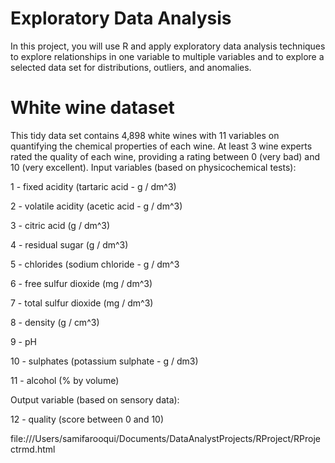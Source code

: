 # Exploratory Data Analysis
In this project, you will use R and apply exploratory data analysis techniques to explore relationships in one variable to multiple variables and to explore a selected data set for distributions, outliers, and anomalies.
# White wine dataset
This tidy data set contains 4,898 white wines with 11 variables on quantifying the chemical properties of each wine. At least 3 wine experts rated the quality of each wine, providing a rating between 0 (very bad) and 10 (very excellent).
Input variables (based on physicochemical tests):

   1 - fixed acidity (tartaric acid - g / dm^3)
   
   2 - volatile acidity (acetic acid - g / dm^3)
   
   3 - citric acid (g / dm^3)
   
   4 - residual sugar (g / dm^3)
   
   5 - chlorides (sodium chloride - g / dm^3
   
   6 - free sulfur dioxide (mg / dm^3)
   
   7 - total sulfur dioxide (mg / dm^3)
   
   8 - density (g / cm^3)
   
   9 - pH
   
   10 - sulphates (potassium sulphate - g / dm3)
   
   11 - alcohol (% by volume)
   
   Output variable (based on sensory data): 
   
   12 - quality (score between 0 and 10)

file:///Users/samifarooqui/Documents/DataAnalystProjects/RProject/RProjectrmd.html
